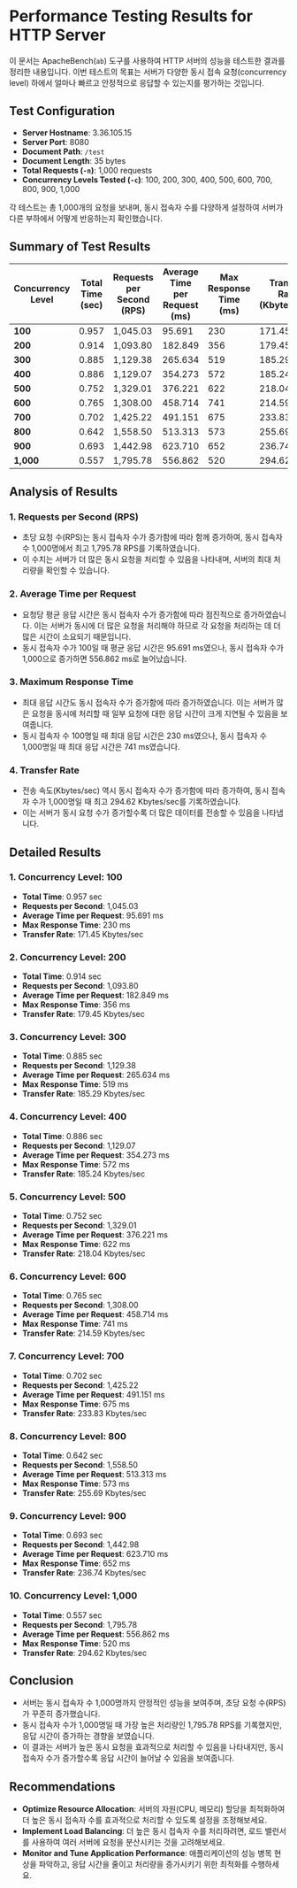 # Performance Testing Results for HTTP Server

이 문서는 ApacheBench(`ab`) 도구를 사용하여 HTTP 서버의 성능을 테스트한 결과를 정리한 내용입니다. 이번 테스트의 목표는 서버가 다양한 동시 접속 요청(concurrency level) 하에서 얼마나 빠르고 안정적으로 응답할 수 있는지를 평가하는 것입니다.

## Test Configuration

- **Server Hostname**: 3.36.105.15
- **Server Port**: 8080
- **Document Path**: `/test`
- **Document Length**: 35 bytes
- **Total Requests (`-n`)**: 1,000 requests
- **Concurrency Levels Tested (`-c`)**: 100, 200, 300, 400, 500, 600, 700, 800, 900, 1,000

각 테스트는 총 1,000개의 요청을 보내며, 동시 접속자 수를 다양하게 설정하여 서버가 다른 부하에서 어떻게 반응하는지 확인했습니다.

## Summary of Test Results

| Concurrency Level | Total Time (sec) | Requests per Second (RPS) | Average Time per Request (ms) | Max Response Time (ms) | Transfer Rate (Kbytes/sec) |
|-------------------|------------------|--------------------------|-----------------------------|-----------------------|--------------------------|
| **100**           | 0.957            | 1,045.03                 | 95.691                      | 230                   | 171.45                   |
| **200**           | 0.914            | 1,093.80                 | 182.849                     | 356                   | 179.45                   |
| **300**           | 0.885            | 1,129.38                 | 265.634                     | 519                   | 185.29                   |
| **400**           | 0.886            | 1,129.07                 | 354.273                     | 572                   | 185.24                   |
| **500**           | 0.752            | 1,329.01                 | 376.221                     | 622                   | 218.04                   |
| **600**           | 0.765            | 1,308.00                 | 458.714                     | 741                   | 214.59                   |
| **700**           | 0.702            | 1,425.22                 | 491.151                     | 675                   | 233.83                   |
| **800**           | 0.642            | 1,558.50                 | 513.313                     | 573                   | 255.69                   |
| **900**           | 0.693            | 1,442.98                 | 623.710                     | 652                   | 236.74                   |
| **1,000**         | 0.557            | 1,795.78                 | 556.862                     | 520                   | 294.62                   |

## Analysis of Results

### 1. Requests per Second (RPS)
- 초당 요청 수(RPS)는 동시 접속자 수가 증가함에 따라 함께 증가하여, 동시 접속자 수 1,000명에서 최고 1,795.78 RPS를 기록하였습니다.
- 이 수치는 서버가 더 많은 동시 요청을 처리할 수 있음을 나타내며, 서버의 최대 처리량을 확인할 수 있습니다.

### 2. Average Time per Request
- 요청당 평균 응답 시간은 동시 접속자 수가 증가함에 따라 점진적으로 증가하였습니다. 이는 서버가 동시에 더 많은 요청을 처리해야 하므로 각 요청을 처리하는 데 더 많은 시간이 소요되기 때문입니다.
- 동시 접속자 수가 100일 때 평균 응답 시간은 95.691 ms였으나, 동시 접속자 수가 1,000으로 증가하면 556.862 ms로 늘어났습니다.

### 3. Maximum Response Time
- 최대 응답 시간도 동시 접속자 수가 증가함에 따라 증가하였습니다. 이는 서버가 많은 요청을 동시에 처리할 때 일부 요청에 대한 응답 시간이 크게 지연될 수 있음을 보여줍니다.
- 동시 접속자 수 100명일 때 최대 응답 시간은 230 ms였으나, 동시 접속자 수 1,000명일 때 최대 응답 시간은 741 ms였습니다.

### 4. Transfer Rate
- 전송 속도(Kbytes/sec) 역시 동시 접속자 수가 증가함에 따라 증가하여, 동시 접속자 수가 1,000명일 때 최고 294.62 Kbytes/sec를 기록하였습니다.
- 이는 서버가 동시 요청 수가 증가할수록 더 많은 데이터를 전송할 수 있음을 나타냅니다.


## Detailed Results

### 1. Concurrency Level: 100
- **Total Time**: 0.957 sec
- **Requests per Second**: 1,045.03
- **Average Time per Request**: 95.691 ms
- **Max Response Time**: 230 ms
- **Transfer Rate**: 171.45 Kbytes/sec

### 2. Concurrency Level: 200
- **Total Time**: 0.914 sec
- **Requests per Second**: 1,093.80
- **Average Time per Request**: 182.849 ms
- **Max Response Time**: 356 ms
- **Transfer Rate**: 179.45 Kbytes/sec

### 3. Concurrency Level: 300
- **Total Time**: 0.885 sec
- **Requests per Second**: 1,129.38
- **Average Time per Request**: 265.634 ms
- **Max Response Time**: 519 ms
- **Transfer Rate**: 185.29 Kbytes/sec

### 4. Concurrency Level: 400
- **Total Time**: 0.886 sec
- **Requests per Second**: 1,129.07
- **Average Time per Request**: 354.273 ms
- **Max Response Time**: 572 ms
- **Transfer Rate**: 185.24 Kbytes/sec

### 5. Concurrency Level: 500
- **Total Time**: 0.752 sec
- **Requests per Second**: 1,329.01
- **Average Time per Request**: 376.221 ms
- **Max Response Time**: 622 ms
- **Transfer Rate**: 218.04 Kbytes/sec

### 6. Concurrency Level: 600
- **Total Time**: 0.765 sec
- **Requests per Second**: 1,308.00
- **Average Time per Request**: 458.714 ms
- **Max Response Time**: 741 ms
- **Transfer Rate**: 214.59 Kbytes/sec

### 7. Concurrency Level: 700
- **Total Time**: 0.702 sec
- **Requests per Second**: 1,425.22
- **Average Time per Request**: 491.151 ms
- **Max Response Time**: 675 ms
- **Transfer Rate**: 233.83 Kbytes/sec

### 8. Concurrency Level: 800
- **Total Time**: 0.642 sec
- **Requests per Second**: 1,558.50
- **Average Time per Request**: 513.313 ms
- **Max Response Time**: 573 ms
- **Transfer Rate**: 255.69 Kbytes/sec

### 9. Concurrency Level: 900
- **Total Time**: 0.693 sec
- **Requests per Second**: 1,442.98
- **Average Time per Request**: 623.710 ms
- **Max Response Time**: 652 ms
- **Transfer Rate**: 236.74 Kbytes/sec

### 10. Concurrency Level: 1,000
- **Total Time**: 0.557 sec
- **Requests per Second**: 1,795.78
- **Average Time per Request**: 556.862 ms
- **Max Response Time**: 520 ms
- **Transfer Rate**: 294.62 Kbytes/sec

## Conclusion

- 서버는 동시 접속자 수 1,000명까지 안정적인 성능을 보여주며, 초당 요청 수(RPS)가 꾸준히 증가했습니다.
- 동시 접속자 수가 1,000명일 때 가장 높은 처리량인 1,795.78 RPS를 기록했지만, 응답 시간이 증가하는 경향을 보였습니다.
- 이 결과는 서버가 높은 동시 요청을 효과적으로 처리할 수 있음을 나타내지만, 동시 접속자 수가 증가할수록 응답 시간이 늘어날 수 있음을 보여줍니다.

## Recommendations

- **Optimize Resource Allocation**: 서버의 자원(CPU, 메모리) 할당을 최적화하여 더 높은 동시 접속자 수를 효과적으로 처리할 수 있도록 설정을 조정해보세요.
- **Implement Load Balancing**: 더 높은 동시 접속자 수를 처리하려면, 로드 밸런서를 사용하여 여러 서버에 요청을 분산시키는 것을 고려해보세요.
- **Monitor and Tune Application Performance**: 애플리케이션의 성능 병목 현상을 파악하고, 응답 시간을 줄이고 처리량을 증가시키기 위한 최적화를 수행하세요.

